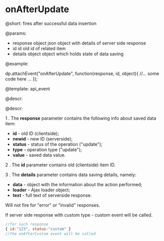 onAfterUpdate
=============


@short: fires after successful data insertion
	

@params:
- response	object	json object with details of server side response
- id		id		old id of related item
- details	object	object which holds state of data saving

@example: 
	
dp.attachEvent("onAfterUpdate", function(response, id, object){
    //... some code here ... 
});

@template:	api_event

	
@descr:

@descr:

1 . The **response** parameter contains the following info about saved data item:

- **id** - old ID (clientside);
- **newid** - new ID (serverside);
- **status** - status of the operation ("update");
- **type** - operation type ("update");
- **value** - saved data value.

2 . The **id** parameter contains old (clientside) item ID.

3 . The **details** parameter contains data saving details, namely: 

- **data** - object with the information about the action performed;
- **loader** - Ajax loader object;
- **text** - full text of serverside response.

Will not fire for "error" or "invalid" responses.

If server side response with custom type - custom event will be called.

~~~js
//for such response
{ id:"123", status:"custom" }
//the onAfterCustom event will be called
~~~